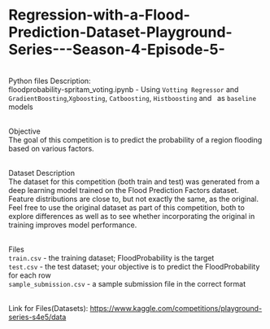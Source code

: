 # Regression-with-a-Flood-Prediction-Dataset-Playground-Series---Season-4-Episode-5-

<br> Python files Description:
<br>floodprobability-spritam_voting.ipynb - Using `Votting Regressor` and `GradientBoosting`,`Xgboosting`, `Catboosting`, `Histboosting` and ` `as `baseline` models

<br>Objective
<br>The goal of this competition is to predict the probability of a region flooding based on various factors.
<br>

<br>Dataset Description
<br>The dataset for this competition (both train and test) was generated from a deep learning model trained on the Flood Prediction Factors dataset. Feature distributions are close to, but not exactly the same, as the original. Feel free to use the original dataset as part of this competition, both to explore differences as well as to see whether incorporating the original in training improves model performance.


<br>Files
<br>`train.csv` - the training dataset; FloodProbability is the target
<br>`test.csv` - the test dataset; your objective is to predict the FloodProbability for each row
<br>`sample_submission.csv` - a sample submission file in the correct format

<br>Link for Files(Datasets):
https://www.kaggle.com/competitions/playground-series-s4e5/data

